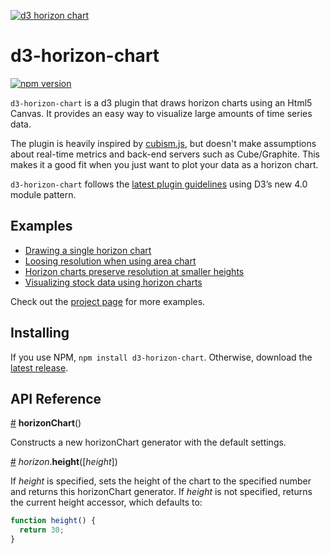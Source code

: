 [![d3 horizon chart](http://kmandov.github.io/d3-horizon-chart/img/d3-horizon-charts-lead-01.png)](http://kmandov.github.io/d3-horizon-chart/)

# d3-horizon-chart

[![npm version](https://badge.fury.io/js/d3-horizon-chart.svg)](http://badge.fury.io/js/d3-horizon-chart)

`d3-horizon-chart` is a d3 plugin that draws horizon charts using an Html5 Canvas.
It provides an easy way to visualize large amounts of time series data.

The plugin is heavily inspired by [cubism.js](https://square.github.io/cubism/), but doesn't make assumptions about real-time metrics and back-end servers such as Cube/Graphite.
This makes it a good fit when you just want to plot your data as a horizon chart.

`d3-horizon-chart` follows the [latest plugin guidelines](https://bost.ocks.org/mike/d3-plugin/) using D3’s new 4.0 module pattern.


## Examples

- [Drawing a single horizon chart](http://bl.ocks.org/kmandov/a1abe4aa380fb8b4bd0b4c081a76ce13)
- [Loosing resolution when using area chart](http://bl.ocks.org/kmandov/5af65af3875c5c4afcdc0d675f60bb45)
- [Horizon charts preserve resolution at smaller heights](http://bl.ocks.org/kmandov/6e91165d4f32534ec4cab806b18b6684)
- [Visualizing stock data using horizon charts](http://bl.ocks.org/kmandov/dcb94f02e71e3560eb3255f2de3120e4)


Check out the [project page](http://kmandov.github.io/d3-horizon-chart/) for more examples.

## Installing

If you use NPM, `npm install d3-horizon-chart`. Otherwise, download the [latest release](https://github.com/kmandov/d3-horizon-chart/releases/latest).

## API Reference

<a name="horizon" href="#horizon">#</a> <b>horizonChart</b>()

Constructs a new horizonChart generator with the default settings.

<a name="horizon_height" href="#horizon_height">#</a> <i>horizon</i>.<b>height</b>([<i>height</i>])

If <i>height</i> is specified, sets the height of the chart to the specified number and returns this horizonChart generator. If <i>height</i> is not specified, returns the current height accessor, which defaults to:

```js
function height() {
  return 30;
}
```

